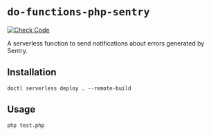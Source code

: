 # `do-functions-php-sentry`

[![Check Code](https://github.com/egorsmkv/do-functions-php-sentry/actions/workflows/check-code.yml/badge.svg)](https://github.com/egorsmkv/do-functions-php-sentry/actions/workflows/check-code.yml)

A serverless function to send notifications about errors generated by Sentry.

## Installation

```shell
doctl serverless deploy . --remote-build
```

## Usage

```shell
php test.php
```
